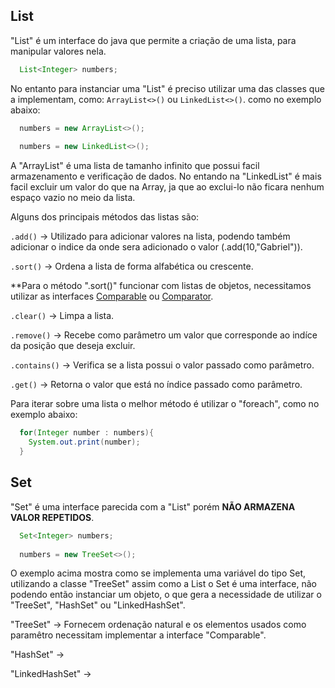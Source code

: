 ## List

"List" é um interface do java que permite a criação de uma lista, para manipular valores nela.

```java 
  List<Integer> numbers;
```
No entanto para instanciar uma "List" é preciso utilizar uma das classes que a implementam, como: ```ArrayList<>()``` ou ```LinkedList<>()```. como no  exemplo abaixo:

```java 
  numbers = new ArrayList<>();
  
  numbers = new LinkedList<>();
```
A "ArrayList" é uma lista de tamanho infinito que possui facil armazenamento e verificação de dados. No entando na "LinkedList" é mais facil excluir um valor do que na Array, ja que ao exclui-lo não ficara nenhum espaço vazio no meio da lista.

Alguns dos principais métodos das listas são:

```.add()``` -> Utilizado para adicionar valores na lista, podendo também adicionar o indice da onde sera adicionado o valor (.add(10,"Gabriel")).

```.sort()``` -> Ordena a lista de forma alfabética ou crescente.

  **Para o método ".sort()" funcionar com listas de objetos, necessitamos utilizar as interfaces [Comparable](/Java/Comparable_Comparator) ou [Comparator](/Java/Comparable_Comparator).

```.clear()``` -> Limpa a lista.

```.remove()``` -> Recebe como parâmetro um valor que corresponde ao indíce da posição que deseja excluir.

```.contains()``` -> Verifica se a lista possui o valor passado como parâmetro.

```.get()``` -> Retorna o valor que está no índice passado como parâmetro.

Para iterar sobre uma lista o melhor método é utilizar o "foreach", como no exemplo abaixo:

```java 
  for(Integer number : numbers){
    System.out.print(number);
  }
```

## Set

"Set" é uma interface parecida com a "List" porém **NÃO ARMAZENA VALOR REPETIDOS**.

```java
  Set<Integer> numbers;
  
  numbers = new TreeSet<>();
```
O exemplo acima mostra como se implementa uma variável do tipo Set, utilizando a classe "TreeSet" assim como a List o Set é uma interface, não podendo então instanciar um objeto, o que gera a necessidade de utilizar o "TreeSet", "HashSet" ou "LinkedHashSet".

"TreeSet" -> Fornecem ordenação natural e os elementos usados como paramêtro necessitam implementar a interface "Comparable".

"HashSet" ->

"LinkedHashSet" ->
  
